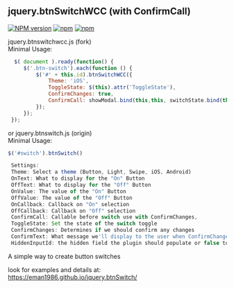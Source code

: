 ## jquery.btnSwitchWCC (with ConfirmCall)
[![NPM version](http://img.shields.io/npm/v/jquery-btnswitch.svg?style=flat)](https://www.npmjs.com/package/jquery-btnswitch)
[![npm](https://img.shields.io/npm/l/jquery-btnswitch.svg)](https://www.npmjs.com/package/jquery-btnswitch)
[![npm](https://img.shields.io/npm/dt/jquery-btnswitch.svg)](https://www.npmjs.com/package/jquery-btnswitch)

jquery.btnswitchwcc.js (fork)<br/>
     Minimal Usage: 
   ```javascript
     $( document ).ready(function() {
        $('.btn-switch').each(function () {
            $('#' + this.id).btnSwitchWCC({
                Theme: 'iOS',
                ToggleState: $(this).attr('ToggleState'),
                ConfirmChanges: true,
                ConfirmCall: showModal.bind(this,this, switchState.bind(this, this))
            });
        });
    });
   ```
or jquery.btnswitch.js (origin)<br/>
     Minimal Usage: 
   ```javascript
   $('#switch').btnSwitch()
   ```
```javascript
 Settings:
 Theme: Select a theme (Button, Light, Swipe, iOS, Android)
 OnText: What to display for the "On" Button
 OffText: What to display for the "Off" Button
 OnValue: The value of the "On" Button
 OffValue: The value of the "Off" Button
 OnCallback: Callback on "On" selection
 OffCallback: Callback on "Off" selection
 ConfirmCall: Callable before switch use with ConfirmChanges,
 ToggleState: Set the state of the switch toggle
 ConfirmChanges: Determines if we should confirm any changes
 ConfirmText: What message we'll display to the user when ConfirmChanges is set to true
 HiddenInputId: the hidden field the plugin should populate or false to not populate a hidden field
```
A simple way to create button switches

look for examples and details at: https://eman1986.github.io/jquery.btnSwitch/
